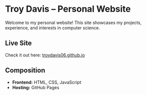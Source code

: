 # Troy Davis – Personal Website  

Welcome to my personal website! This site showcases my projects, experience, and interests in computer science.

## Live Site  
Check it out here: [troydavis06.github.io](troydavis06.github.io)  

## Composition
- **Frontend:** HTML, CSS, JavaScript
- **Hosting:** GitHub Pages
